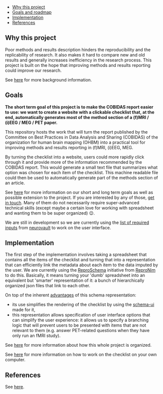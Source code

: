 <!-- TOC -->

-   [Why this project](#why-this-project)
-   [Goals and roadmap](#goals-and-roadmap)
-   [Implementation](#implementation)
-   [References](#references)

<!-- /TOC -->

## Why this project

Poor methods and results description hinders the reproducibility and the
replicability of research. It also makes it hard to compare new and old results
and generally increases inefficiency in the research process. This project is
built on the hope that improving methods and results reporting could improve our
research.

See [here](./10-motivations.md) for more background information.

## Goals

**The short term goal of this project is to make the COBIDAS report easier to
use: we want to create a website with a clickable checklist that, at the end,
automatically generates most of the method section of a (f)MRI / (i)EEG / MEG /
PET paper.**

This repository hosts the work that will turn the report published by the
Committee on Best Practices in Data Analysis and Sharing (COBIDAS) of the
organization for human brain mapping (OHBM) into a practical tool for improving
methods and results reporting in (f)MRI, (i)EEG, MEG.

By turning the checklist into a website, users could more rapidly click through
it and provide more of the information recommended by the COBIDAS report. This
would generate a small text file that summarizes what option was chosen for each
item of the checklist. This machine readable file could then be used to
automatically generate part of the methods section of an article.

See [here](./20-goals.md) for more information on our short and long term goals
as well as possible extension to the project. If you are interested by any of
those, [get in touch](../README.md#how-to-reach-us). Many of them do not
necessarily require super-advanced technical skills (except maybe a certain love
for working with spreadsheet and wanting them to be super organized) :wink:.

We are still in development so we are currently using the
[list of required inputs](./xlsx/metadata_neurovault.csv) from
[neurovault](https://www.neurovault.org/) to work on the user interface.

## Implementation

<!-- TODO -->

The first step of the implementation involves taking a spreadsheet that contains
all the items of the checklist and turning that into a representation that can
efficiently link the metadata about each item to the data imputed by the user.
We are currently using the
[ReproSchema](https://github.com/ReproNim/reproschema) initiative from
[ReproNim](http://www.repronim.org/) to do this. Basically, it means turning
your 'dumb' spreadsheet into an equivalent but 'smarter' representation of it: a
bunch of hierarchically organized json files that link to each other.

On top of the inherent
[advantages](https://github.com/ReproNim/reproschema#30-advantages-of-current-representation)
of this schema representation:

-   its use simplifies the rendering of the checklist by using the
    [schema-ui](https://github.com/ReproNim/schema-ui) made for it,
-   this representation allows specification of user interface options that can
    simplify the user experience: it allows us to specify a branching logic that
    will prevent users to be presented with items that are not relevant to them
    (e.g. answer PET-related questions when they have only run an fMRI study).

See [here](./30-general_organization.md) for more information about how this
whole project is organized.

See [here](./50-how_to_render_the_checklist.md) for more information on how to
work on the checklist on your own computer.

## References

See [here](99-references.md).

